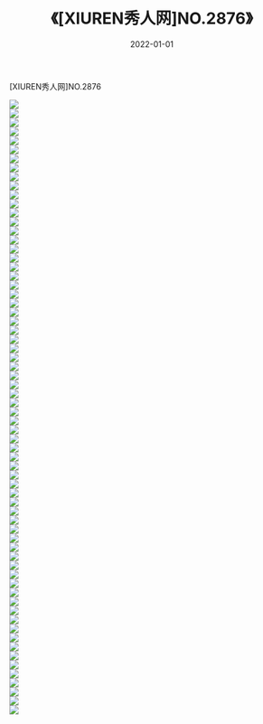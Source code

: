 ﻿---
layout: post
title:  《[XIUREN秀人网]NO.2876》
date:   2022-01-01
img: http://img.660000.xyz/Sharelink/秀人网/秀人网第03部分/[XIUREN秀人网]NO.2876/000.jpg
categories: [美女, 清纯, 唯美]
---

[XIUREN秀人网]NO.2876

 ![](http://img.660000.xyz/Sharelink/秀人网/秀人网第03部分/[XIUREN秀人网]NO.2876/001.jpg) <br>![](http://img.660000.xyz/Sharelink/秀人网/秀人网第03部分/[XIUREN秀人网]NO.2876/002.jpg) <br>![](http://img.660000.xyz/Sharelink/秀人网/秀人网第03部分/[XIUREN秀人网]NO.2876/003.jpg) <br>![](http://img.660000.xyz/Sharelink/秀人网/秀人网第03部分/[XIUREN秀人网]NO.2876/004.jpg) <br>![](http://img.660000.xyz/Sharelink/秀人网/秀人网第03部分/[XIUREN秀人网]NO.2876/005.jpg) <br>![](http://img.660000.xyz/Sharelink/秀人网/秀人网第03部分/[XIUREN秀人网]NO.2876/006.jpg) <br>![](http://img.660000.xyz/Sharelink/秀人网/秀人网第03部分/[XIUREN秀人网]NO.2876/007.jpg) <br>![](http://img.660000.xyz/Sharelink/秀人网/秀人网第03部分/[XIUREN秀人网]NO.2876/008.jpg) <br>![](http://img.660000.xyz/Sharelink/秀人网/秀人网第03部分/[XIUREN秀人网]NO.2876/009.jpg) <br>![](http://img.660000.xyz/Sharelink/秀人网/秀人网第03部分/[XIUREN秀人网]NO.2876/010.jpg) <br>![](http://img.660000.xyz/Sharelink/秀人网/秀人网第03部分/[XIUREN秀人网]NO.2876/011.jpg) <br>![](http://img.660000.xyz/Sharelink/秀人网/秀人网第03部分/[XIUREN秀人网]NO.2876/012.jpg) <br>![](http://img.660000.xyz/Sharelink/秀人网/秀人网第03部分/[XIUREN秀人网]NO.2876/013.jpg) <br>![](http://img.660000.xyz/Sharelink/秀人网/秀人网第03部分/[XIUREN秀人网]NO.2876/014.jpg) <br>![](http://img.660000.xyz/Sharelink/秀人网/秀人网第03部分/[XIUREN秀人网]NO.2876/015.jpg) <br>![](http://img.660000.xyz/Sharelink/秀人网/秀人网第03部分/[XIUREN秀人网]NO.2876/016.jpg) <br>![](http://img.660000.xyz/Sharelink/秀人网/秀人网第03部分/[XIUREN秀人网]NO.2876/017.jpg) <br>![](http://img.660000.xyz/Sharelink/秀人网/秀人网第03部分/[XIUREN秀人网]NO.2876/018.jpg) <br>![](http://img.660000.xyz/Sharelink/秀人网/秀人网第03部分/[XIUREN秀人网]NO.2876/019.jpg) <br>![](http://img.660000.xyz/Sharelink/秀人网/秀人网第03部分/[XIUREN秀人网]NO.2876/020.jpg) <br>![](http://img.660000.xyz/Sharelink/秀人网/秀人网第03部分/[XIUREN秀人网]NO.2876/021.jpg) <br>![](http://img.660000.xyz/Sharelink/秀人网/秀人网第03部分/[XIUREN秀人网]NO.2876/022.jpg) <br>![](http://img.660000.xyz/Sharelink/秀人网/秀人网第03部分/[XIUREN秀人网]NO.2876/023.jpg) <br>![](http://img.660000.xyz/Sharelink/秀人网/秀人网第03部分/[XIUREN秀人网]NO.2876/024.jpg) <br>![](http://img.660000.xyz/Sharelink/秀人网/秀人网第03部分/[XIUREN秀人网]NO.2876/025.jpg) <br>![](http://img.660000.xyz/Sharelink/秀人网/秀人网第03部分/[XIUREN秀人网]NO.2876/026.jpg) <br>![](http://img.660000.xyz/Sharelink/秀人网/秀人网第03部分/[XIUREN秀人网]NO.2876/027.jpg) <br>![](http://img.660000.xyz/Sharelink/秀人网/秀人网第03部分/[XIUREN秀人网]NO.2876/028.jpg) <br>![](http://img.660000.xyz/Sharelink/秀人网/秀人网第03部分/[XIUREN秀人网]NO.2876/029.jpg) <br>![](http://img.660000.xyz/Sharelink/秀人网/秀人网第03部分/[XIUREN秀人网]NO.2876/030.jpg) <br>![](http://img.660000.xyz/Sharelink/秀人网/秀人网第03部分/[XIUREN秀人网]NO.2876/031.jpg) <br>![](http://img.660000.xyz/Sharelink/秀人网/秀人网第03部分/[XIUREN秀人网]NO.2876/032.jpg) <br>![](http://img.660000.xyz/Sharelink/秀人网/秀人网第03部分/[XIUREN秀人网]NO.2876/033.jpg) <br>![](http://img.660000.xyz/Sharelink/秀人网/秀人网第03部分/[XIUREN秀人网]NO.2876/034.jpg) <br>![](http://img.660000.xyz/Sharelink/秀人网/秀人网第03部分/[XIUREN秀人网]NO.2876/035.jpg) <br>![](http://img.660000.xyz/Sharelink/秀人网/秀人网第03部分/[XIUREN秀人网]NO.2876/036.jpg) <br>![](http://img.660000.xyz/Sharelink/秀人网/秀人网第03部分/[XIUREN秀人网]NO.2876/037.jpg) <br>![](http://img.660000.xyz/Sharelink/秀人网/秀人网第03部分/[XIUREN秀人网]NO.2876/038.jpg) <br>![](http://img.660000.xyz/Sharelink/秀人网/秀人网第03部分/[XIUREN秀人网]NO.2876/039.jpg) <br>![](http://img.660000.xyz/Sharelink/秀人网/秀人网第03部分/[XIUREN秀人网]NO.2876/040.jpg) <br>![](http://img.660000.xyz/Sharelink/秀人网/秀人网第03部分/[XIUREN秀人网]NO.2876/041.jpg) <br>![](http://img.660000.xyz/Sharelink/秀人网/秀人网第03部分/[XIUREN秀人网]NO.2876/042.jpg) <br>![](http://img.660000.xyz/Sharelink/秀人网/秀人网第03部分/[XIUREN秀人网]NO.2876/043.jpg) <br>![](http://img.660000.xyz/Sharelink/秀人网/秀人网第03部分/[XIUREN秀人网]NO.2876/044.jpg) <br>![](http://img.660000.xyz/Sharelink/秀人网/秀人网第03部分/[XIUREN秀人网]NO.2876/045.jpg) <br>![](http://img.660000.xyz/Sharelink/秀人网/秀人网第03部分/[XIUREN秀人网]NO.2876/046.jpg) <br>![](http://img.660000.xyz/Sharelink/秀人网/秀人网第03部分/[XIUREN秀人网]NO.2876/047.jpg) <br>![](http://img.660000.xyz/Sharelink/秀人网/秀人网第03部分/[XIUREN秀人网]NO.2876/048.jpg) <br>![](http://img.660000.xyz/Sharelink/秀人网/秀人网第03部分/[XIUREN秀人网]NO.2876/049.jpg) <br>![](http://img.660000.xyz/Sharelink/秀人网/秀人网第03部分/[XIUREN秀人网]NO.2876/050.jpg) <br>![](http://img.660000.xyz/Sharelink/秀人网/秀人网第03部分/[XIUREN秀人网]NO.2876/051.jpg) <br>![](http://img.660000.xyz/Sharelink/秀人网/秀人网第03部分/[XIUREN秀人网]NO.2876/052.jpg) <br>![](http://img.660000.xyz/Sharelink/秀人网/秀人网第03部分/[XIUREN秀人网]NO.2876/053.jpg) <br>![](http://img.660000.xyz/Sharelink/秀人网/秀人网第03部分/[XIUREN秀人网]NO.2876/054.jpg) <br>![](http://img.660000.xyz/Sharelink/秀人网/秀人网第03部分/[XIUREN秀人网]NO.2876/055.jpg) <br>![](http://img.660000.xyz/Sharelink/秀人网/秀人网第03部分/[XIUREN秀人网]NO.2876/056.jpg) <br>![](http://img.660000.xyz/Sharelink/秀人网/秀人网第03部分/[XIUREN秀人网]NO.2876/057.jpg) <br>![](http://img.660000.xyz/Sharelink/秀人网/秀人网第03部分/[XIUREN秀人网]NO.2876/058.jpg) <br>![](http://img.660000.xyz/Sharelink/秀人网/秀人网第03部分/[XIUREN秀人网]NO.2876/059.jpg) <br>![](http://img.660000.xyz/Sharelink/秀人网/秀人网第03部分/[XIUREN秀人网]NO.2876/060.jpg) <br>![](http://img.660000.xyz/Sharelink/秀人网/秀人网第03部分/[XIUREN秀人网]NO.2876/061.jpg) <br>![](http://img.660000.xyz/Sharelink/秀人网/秀人网第03部分/[XIUREN秀人网]NO.2876/062.jpg) <br>![](http://img.660000.xyz/Sharelink/秀人网/秀人网第03部分/[XIUREN秀人网]NO.2876/063.jpg) <br>![](http://img.660000.xyz/Sharelink/秀人网/秀人网第03部分/[XIUREN秀人网]NO.2876/064.jpg) <br>![](http://img.660000.xyz/Sharelink/秀人网/秀人网第03部分/[XIUREN秀人网]NO.2876/065.jpg) <br>![](http://img.660000.xyz/Sharelink/秀人网/秀人网第03部分/[XIUREN秀人网]NO.2876/066.jpg) <br>![](http://img.660000.xyz/Sharelink/秀人网/秀人网第03部分/[XIUREN秀人网]NO.2876/067.jpg) <br>![](http://img.660000.xyz/Sharelink/秀人网/秀人网第03部分/[XIUREN秀人网]NO.2876/068.jpg) <br>